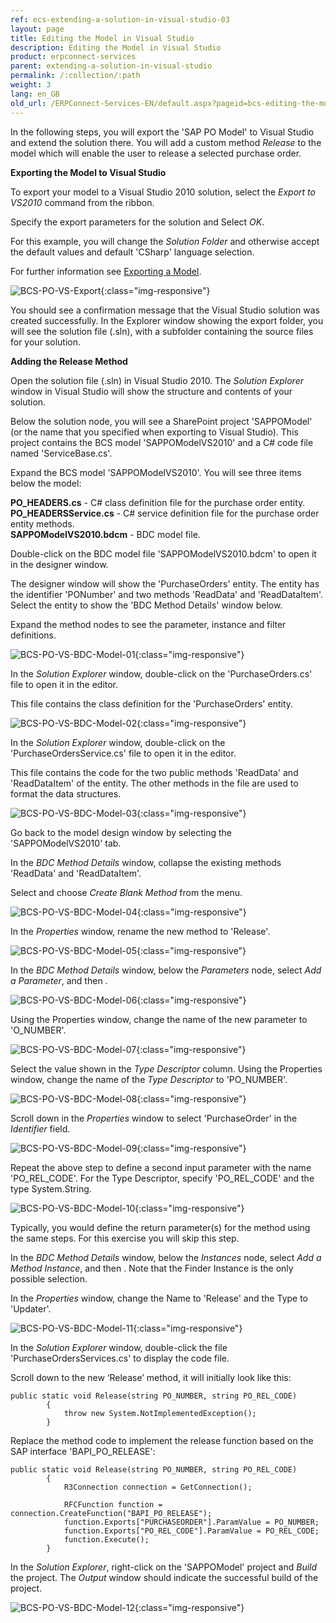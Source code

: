 ```yaml
---
ref: ecs-extending-a-solution-in-visual-studio-03
layout: page
title: Editing the Model in Visual Studio
description: Editing the Model in Visual Studio
product: erpconnect-services
parent: extending-a-solution-in-visual-studio
permalink: /:collection/:path
weight: 3
lang: en_GB
old_url: /ERPConnect-Services-EN/default.aspx?pageid=bcs-editing-the-model-in-visual-studio
---
```


In the following steps, you will export the 'SAP PO Model' to Visual Studio and extend the solution there. You will add a custom method *Release* to the model which will enable the user to release a selected purchase order.

**Exporting the Model to Visual Studio**

To export your model to a Visual Studio 2010 solution, select the *Export to VS2010* command from the ribbon.

Specify the export parameters for the solution and Select *OK*.

For this example, you will change the *Solution Folder* and otherwise accept the default values and default 'CSharp' language selection.

For further information see [Exporting a Model](../../getting-started-with-the-bcs-connector/exporting-a-model).

![BCS-PO-VS-Export](/img/content/BCS-PO-VS-Export.png){:class="img-responsive"}

You should see a confirmation message that the Visual Studio solution was created successfully. In the Explorer window showing the export folder, you will see the solution file (.sln), with a subfolder containing the source files for your solution.


**Adding the Release Method**

Open the solution file (.sln) in Visual Studio 2010. The *Solution Explorer* window in Visual Studio will show the structure and contents of your solution.

Below the solution node, you will see a SharePoint project 'SAPPOModel' (or the name that you specified when exporting to Visual Studio). This project contains the BCS model 'SAPPOModelVS2010' and a C# code file named 'ServiceBase.cs'.

Expand the BCS model 'SAPPOModelVS2010'. You will see three items below the model:

**PO_HEADERS.cs** -	 C# class definition file for the purchase order entity.<br>
**PO_HEADERSService.cs** -	 C# service definition file for the purchase order entity methods.<br>
**SAPPOModelVS2010.bdcm** -	 BDC model file.<br>

Double-click on the BDC model file 'SAPPOModelVS2010.bdcm' to open it in the designer window.

The designer window will show the 'PurchaseOrders' entity. The entity has the identifier 'PONumber' and two methods 'ReadData' and 'ReadDataItem'. Select the entity to show the 'BDC Method Details' window below.

Expand the method nodes to see the parameter, instance and filter definitions.

![BCS-PO-VS-BDC-Model-01](/img/content/BCS-PO-VS-BDC-Model-01.png){:class="img-responsive"}

In the *Solution Explorer* window, double-click on the 'PurchaseOrders.cs' file to open it in the editor.

This file contains the class definition for the 'PurchaseOrders' entity.

![BCS-PO-VS-BDC-Model-02](/img/content/BCS-PO-VS-BDC-Model-02.png){:class="img-responsive"}

In the *Solution Explorer* window, double-click on the 'PurchaseOrdersService.cs' file to open it in the editor.

This file contains the code for the two public methods 'ReadData' and 'ReadDataItem' of the entity. The other methods in the file are used to format the data structures.

![BCS-PO-VS-BDC-Model-03](/img/content/BCS-PO-VS-BDC-Model-03.png){:class="img-responsive"}

Go back to the model design window by selecting the 'SAPPOModelVS2010' tab.

In the *BDC Method Details* window, collapse the existing methods 'ReadData' and 'ReadDataItem'.

Select and choose *Create Blank Method* from the menu.

![BCS-PO-VS-BDC-Model-04](/img/content/BCS-PO-VS-BDC-Model-04.png){:class="img-responsive"}

In the *Properties* window, rename the new method to 'Release'.

![BCS-PO-VS-BDC-Model-05](/img/content/BCS-PO-VS-BDC-Model-05.png){:class="img-responsive"}

In the *BDC Method Details* window, below the *Parameters* node, select *Add a Parameter*, and then .

![BCS-PO-VS-BDC-Model-06](/img/content/BCS-PO-VS-BDC-Model-06.png){:class="img-responsive"}

Using the Properties window, change the name of the new parameter to 'O_NUMBER'.

![BCS-PO-VS-BDC-Model-07](/img/content/BCS-PO-VS-BDC-Model-07.png){:class="img-responsive"}

Select the value shown in the *Type Descriptor* column. Using the Properties window, change the name of the *Type Descriptor* to 'PO_NUMBER'.

![BCS-PO-VS-BDC-Model-08](/img/content/BCS-PO-VS-BDC-Model-08.png){:class="img-responsive"}

Scroll down in the *Properties* window to select 'PurchaseOrder' in the *Identifier* field.

![BCS-PO-VS-BDC-Model-09](/img/content/BCS-PO-VS-BDC-Model-09.png){:class="img-responsive"}

Repeat the above step to define a second input parameter with the name 'PO_REL_CODE'. For the Type Descriptor, specify 'PO_REL_CODE' and the type System.String.

![BCS-PO-VS-BDC-Model-10](/img/content/BCS-PO-VS-BDC-Model-10.png){:class="img-responsive"}

Typically, you would define the return parameter(s) for the method using the same steps. For this exercise you will skip this step.

In the *BDC Method Details* window, below the *Instances* node, select *Add a Method Instance*, and then . Note that the Finder Instance is the only possible selection.

In the *Properties* window, change the Name to 'Release' and the Type to 'Updater'.

![BCS-PO-VS-BDC-Model-11](/img/content/BCS-PO-VS-BDC-Model-11.png){:class="img-responsive"}

In the *Solution Explorer* window, double-click the file 'PurchaseOrdersServices.cs' to display the code file.

Scroll down to the new ‘Release’ method, it will initially look like this:
```
public static void Release(string PO_NUMBER, string PO_REL_CODE)
        {
            throw new System.NotImplementedException();
        }
```
       
Replace the method code to implement the release function based on the SAP interface 'BAPI_PO_RELEASE':

```
public static void Release(string PO_NUMBER, string PO_REL_CODE)
        {
            R3Connection connection = GetConnection();
  
            RFCFunction function = connection.CreateFunction("BAPI_PO_RELEASE");
            function.Exports["PURCHASEORDER"].ParamValue = PO_NUMBER;
            function.Exports["PO_REL_CODE"].ParamValue = PO_REL_CODE;
            function.Execute();
        }
```

In the *Solution Explorer*, right-click on the 'SAPPOModel' project and *Build* the project. The *Output* window should indicate the successful build of the project.

![BCS-PO-VS-BDC-Model-12](/img/content/BCS-PO-VS-BDC-Model-12.png){:class="img-responsive"}